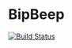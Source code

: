 # BipBeep
[![Build Status](https://ci.cchampou.me/api/badges/cchampou/bipbeep/status.svg)](https://ci.cchampou.me/cchampou/bipbeep)